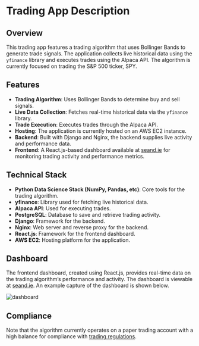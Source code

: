 # Trading App Description

## Overview

This trading app features a trading algorithm that uses Bollinger Bands to generate trade signals. The application collects live historical data using the `yfinance` library and executes trades using the Alpaca API. The algorithm is currently focused on trading the S&P 500 ticker, SPY.

## Features

- **Trading Algorithm**: Uses Bollinger Bands to determine buy and sell signals.
- **Live Data Collection**: Fetches real-time historical data via the `yfinance` library.
- **Trade Execution**: Executes trades through the Alpaca API.
- **Hosting**: The application is currently hosted on an AWS EC2 instance.
- **Backend**: Built with Django and Nginx, the backend supplies live activity and performance data.
- **Frontend**: A React.js-based dashboard available at [seand.ie](https://seand.ie) for monitoring trading activity and performance metrics.

## Technical Stack

- **Python Data Science Stack (NumPy, Pandas, etc)**: Core tools for the trading algorithm.
- **yfinance**: Library used for fetching live historical data.
- **Alpaca API**: Used for executing trades.
- **PostgreSQL**: Database to save and retrieve trading activity.
- **Django**: Framework for the backend.
- **Nginx**: Web server and reverse proxy for the backend.
- **React.js**: Framework for the frontend dashboard.
- **AWS EC2**: Hosting platform for the application.

## Dashboard

The frontend dashboard, created using React.js, provides real-time data on the trading algorithm’s performance and activity. The dashboard is viewable at [seand.ie](https://seand.ie). An example capture of the dashboard is shown below.

![dashboard](https://github.com/Seandowling123/Trading_App/assets/61026772/4b8bd7e2-9373-48c5-b172-97c62ec72d49)


## Compliance

Note that the algorithm currently operates on a paper trading account with a high balance for compliance with [trading regulations](https://www.investopedia.com/terms/p/patterndaytrader.asp).
